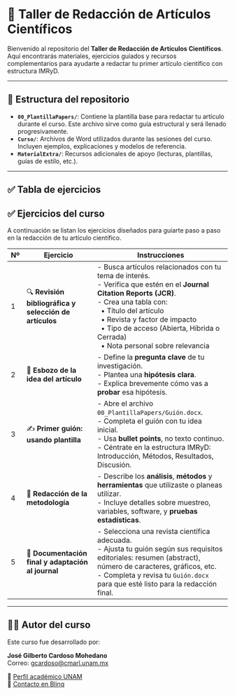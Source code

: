 # 📝 Taller de Redacción de Artículos Científicos

Bienvenido al repositorio del **Taller de Redacción de Artículos Científicos**. Aquí encontrarás materiales, 
ejercicios guiados y recursos complementarios para ayudarte a redactar tu primer artículo científico con estructura IMRyD.

---

## 📂 Estructura del repositorio

- **`00_PlantillaPapers/`**: Contiene la plantilla base para redactar tu artículo durante el curso. Este archivo sirve como guía estructural y será llenado progresivamente.
- **`Curso/`**: Archivos de Word utilizados durante las sesiones del curso. Incluyen ejemplos, explicaciones y modelos de referencia.
- **`MaterialExtra/`**: Recursos adicionales de apoyo (lecturas, plantillas, guías de estilo, etc.).

---

## ✅ Tabla de ejercicios

## ✅ Ejercicios del curso

A continuación se listan los ejercicios diseñados para guiarte paso a paso en la redacción de tu artículo científico.

| Nº | Ejercicio                                                                                          | Instrucciones                                                                                                   |
|----|----------------------------------------------------------------------------------------------------|------------------------------------------------------------------------------------------------------------------|
| 1  | 🔍 **Revisión bibliográfica y selección de artículos**                                              | - Busca artículos relacionados con tu tema de interés.  <br> - Verifica que estén en el **Journal Citation Reports (JCR)**.  <br> - Crea una tabla con:  <br> &nbsp;&nbsp;• Título del artículo  <br> &nbsp;&nbsp;• Revista y factor de impacto  <br> &nbsp;&nbsp;• Tipo de acceso (Abierta, Híbrida o Cerrada)  <br> &nbsp;&nbsp;• Nota personal sobre relevancia |
| 2  | 🧠 **Esbozo de la idea del artículo**                                                               | - Define la **pregunta clave** de tu investigación.  <br> - Plantea una **hipótesis clara**.  <br> - Explica brevemente cómo vas a **probar** esa hipótesis. |
| 3  | ✍️ **Primer guión: usando plantilla**                                                               | - Abre el archivo `00_PlantillaPapers/Guión.docx`.  <br> - Completa el guión con tu idea inicial.  <br> - Usa **bullet points**, no texto continuo.  <br> - Céntrate en la estructura IMRyD: Introducción, Métodos, Resultados, Discusión. |
| 4  | 🧾 **Redacción de la metodología**                                                                  | - Describe los **análisis**, **métodos** y **herramientas** que utilizaste o planeas utilizar.  <br> - Incluye detalles sobre muestreo, variables, software, y **pruebas estadísticas**. |
| 5  | 📄 **Documentación final y adaptación al journal**                                                  | - Selecciona una revista científica adecuada.  <br> - Ajusta tu guión según sus requisitos editoriales: resumen (abstract), número de caracteres, gráficos, etc.  <br> - Completa y revisa tu `Guión.docx` para que esté listo para la redacción final. |


---

## 👨‍🏫 Autor del curso

Este curso fue desarrollado por:

**José Gilberto Cardoso Mohedano**  
Correo: [gcardoso@cmarl.unam.mx](mailto:gcardoso@cmarl.unam.mx)

🔗 [Perfil académico UNAM](https://www.icmyl.unam.mx/el_carmen/quienes_somos/personal_academico/jose-gilberto-cardoso-mohedano)  
🔗 [Contacto en Blinq](https://blinq.me/YKZ9U8mqdr8n?bs=db)


